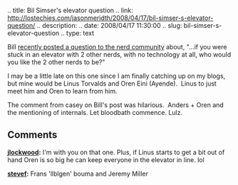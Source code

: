 .. title: Bil Simser's elevator question
.. link: http://lostechies.com/jasonmeridth/2008/04/17/bil-simser-s-elevator-question/
.. description: 
.. date: 2008/04/17 11:30:00
.. slug: bil-simser-s-elevator-question
.. type: text


Bill [recently posted a question to the nerd community](http://weblogs.asp.net/bsimser/archive/2008/04/16/3-geeks-in-an-elevator.aspx) about, "...if you were stuck in an elevator with 2 other nerds, with no technology at all, who would you like the 2 other nerds to be?"

I may be a little late on this one since I am finally catching up on my blogs, but mine would be Linus Torvalds and Oren Eini (Ayende).  Linus to just meet him and Oren to learn from him. 

The comment from casey on Bill's post was hilarious.  Anders + Oren and the mentioning of internals. Let bloodbath commence. Lulz.

## Comments

**[jlockwood](#227 "2008-04-18 16:30:10"):** I'm with you on that one. Plus, if Linus starts to get a bit out of hand Oren is so big he can keep everyone in the elevator in line. lol

**[stevef](#228 "2008-04-18 21:09:08"):** Frans 'llblgen' bouma and Jeremy Miller

